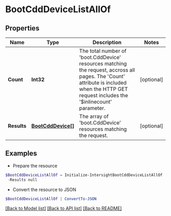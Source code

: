 # BootCddDeviceListAllOf
## Properties

Name | Type | Description | Notes
------------ | ------------- | ------------- | -------------
**Count** | **Int32** | The total number of &#39;boot.CddDevice&#39; resources matching the request, accross all pages. The &#39;Count&#39; attribute is included when the HTTP GET request includes the &#39;$inlinecount&#39; parameter. | [optional] 
**Results** | [**BootCddDevice[]**](BootCddDevice.md) | The array of &#39;boot.CddDevice&#39; resources matching the request. | [optional] 

## Examples

- Prepare the resource
```powershell
$BootCddDeviceListAllOf = Initialize-IntersightBootCddDeviceListAllOf  -Count null `
 -Results null
```

- Convert the resource to JSON
```powershell
$BootCddDeviceListAllOf | ConvertTo-JSON
```

[[Back to Model list]](../README.md#documentation-for-models) [[Back to API list]](../README.md#documentation-for-api-endpoints) [[Back to README]](../README.md)

